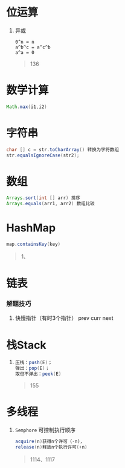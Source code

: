 # 位运算
1. 异或
    ```
    0^n = n
    a^b^c = a^c^b
    a^a = 0
    ```
    > 136
 
# 数学计算
```java
Math.max(i1,i2)
```
    
# 字符串
```java
char [] c = str.toCharArray() 转换为字符数组
str.equalsIgnoreCase(str2);
```
                                                           
# 数组
```java
Arrays.sort(int [] arr) 排序
Arrays.equals(arr1, arr2) 数组比较
```



# HashMap
```java
map.containsKey(key)
```
>1、


# 链表
### 解题技巧
1. 快慢指针（有时3个指针）
prev curr next

# 栈Stack
1. 
    ```java
    压栈：push(E)；
    弹出：pop(E)；
    取但不弹出：peek(E)
    ```
   > 155

# 多线程
1. `Semphore` 可控制执行顺序 
    ```java
   acquire(n)获得n个许可（-n)，
   release(n)释放n个执行许可(+n)
    ```
    >1114、1117
